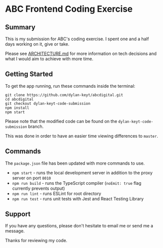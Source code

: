 # ABC Frontend Coding Exercise

## Summary

This is my submission for ABC's coding exercise. I spent one and a half days working on it, give or take.

Please see [ARCHITECTURE.md](./ARCHITECTURE.md) for more information on tech decisions and what I would aim to achieve with more time.

## Getting Started

To get the app running, run these commands inside the terminal:

    git clone https://github.com/dylan-keyt/abcdigital.git
    cd abcdigital
    git checkout dylan-keyt-code-submission
    npm install
    npm start

Please note that the modified code can be found on the `dylan-keyt-code-submission` branch.

This was done in order to have an easier time viewing differences to `master`.

## Commands

The `package.json` file has been updated with more commands to use.

- `npm start` - runs the local development server in addition to the proxy server on port `8010`
- `npm run build` - runs the TypeScript compiler (`noEmit: true` flag currently prevents output)
- `npm run lint` - runs ESLint for root directory
- `npm run test` - runs unit tests with Jest and React Testing Library

## Support

If you have any questions, please don't hesitate to email me or send me a message.

Thanks for reviewing my code.
